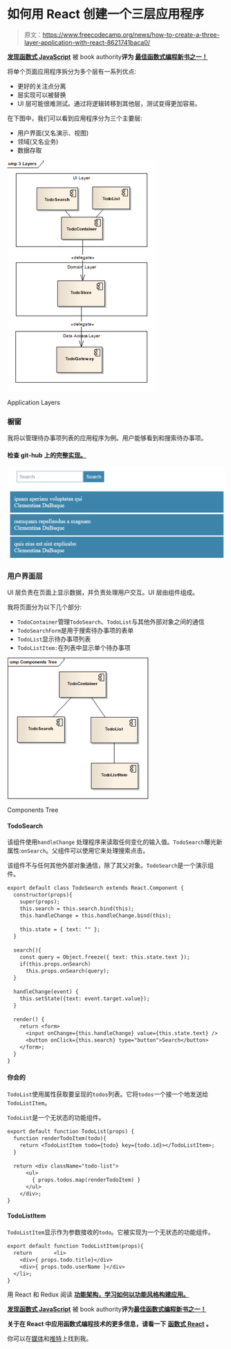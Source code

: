 # 如何用 React 创建一个三层应用程序

> 原文：<https://www.freecodecamp.org/news/how-to-create-a-three-layer-application-with-react-8621741baca0/>

[****发现函数式 JavaScript****](https://read.amazon.com/kp/embed?asin=B07PBQJYYG&preview=newtab&linkCode=kpe&ref_=cm_sw_r_kb_dp_cm5KCbE5BDJGE) 被 book authority****评为 [****最佳函数式编程新书之一！****](https://bookauthority.org/books/new-functional-programming-books?t=7p46zt&s=award&book=1095338781)****

将单个页面应用程序拆分为多个层有一系列优点:

*   更好的关注点分离
*   层实现可以被替换
*   UI 层可能很难测试。通过将逻辑转移到其他层，测试变得更加容易。

在下图中，我们可以看到应用程序分为三个主要层:

*   用户界面(又名演示、视图)
*   领域(又名业务)
*   数据存取

![R9TvA7YLrnFcjcKJML6qZQ1Ovuv19SSqeYSZ](img/5b3e0364ca38db57625284908832cf9c.png)

Application Layers

### 橱窗

我将以管理待办事项列表的应用程序为例。用户能够看到和搜索待办事项。

#### 检查 git-hub 上的完整[实现。](https://github.com/cristi-salcescu/todo-search-react)

![IZH5sOtfQIydXXvMK0Cv0B1gD4-esCk6ztSe](img/38a1d05441bf6cdc9b019ae6a7524827.png)

### 用户界面层

UI 层负责在页面上显示数据，并负责处理用户交互。UI 层由组件组成。

我将页面分为以下几个部分:

*   `TodoContainer`管理`TodoSearch`、`TodoList`与其他外部对象之间的通信
*   `TodoSearchForm`是用于搜索待办事项的表单
*   `TodoList`显示待办事项列表
*   `TodoListItem:`在列表中显示单个待办事项

![NzfTbD-ZNPr8WPjOBJ40Mv2ATkO7iipike3f](img/bc0b9626d0b4ea445b2665c3cbbc452f.png)

Components Tree

#### TodoSearch

该组件使用`handleChange` 处理程序来读取任何变化的输入值。`TodoSearch`曝光新属性:`onSearch`。父组件可以使用它来处理搜索点击。

该组件不与任何其他外部对象通信，除了其父对象。`TodoSearch`是一个演示组件。

```
export default class TodoSearch extends React.Component { 
  constructor(props){
    super(props);
    this.search = this.search.bind(this);
    this.handleChange = this.handleChange.bind(this);

    this.state = { text: "" };
  }

  search(){
    const query = Object.freeze({ text: this.state.text });
    if(this.props.onSearch)
      this.props.onSearch(query);
  }

  handleChange(event) {
    this.setState({text: event.target.value});
  }

  render() {
    return <form>
      <input onChange={this.handleChange} value={this.state.text} />
      <button onClick={this.search} type="button">Search</button>
    </form>;
  }
}
```

#### 你会的

`TodoList`使用属性获取要呈现的`todos`列表。它将`todos`一个接一个地发送给`TodoListItem`。

`TodoList`是一个无状态的功能组件。

```
export default function TodoList(props) {
  function renderTodoItem(todo){
    return <TodoListItem todo={todo} key={todo.id}></TodoListItem>;
  }

  return <div className="todo-list">
      <ul>
        { props.todos.map(renderTodoItem) }
      </ul>
    </div>;
}
```

#### TodoListItem

`TodoListItem`显示作为参数接收的`todo`。它被实现为一个无状态的功能组件。

```
export default function TodoListItem(props){
  return       <li>
    <div>{ props.todo.title}</div>
    <div>{ props.todo.userName }</div>
  </li>;
}
```

用 React 和 Redux 阅读 [****功能架构，学习如何以功能风格构建应用。****](https://read.amazon.com/kp/embed?asin=B0846NRJYR&preview=newtab&linkCode=kpe&ref_=cm_sw_r_kb_dp_o.hlEbDD02JB2)

[****发现函数式 JavaScript****](https://read.amazon.com/kp/embed?asin=B07PBQJYYG&preview=newtab&linkCode=kpe&ref_=cm_sw_r_kb_dp_cm5KCbE5BDJGE&source=post_page---------------------------) 被 book authority****评为[****最佳函数式编程新书之一！****](https://bookauthority.org/books/new-functional-programming-books?t=7p46zt&s=award&book=1095338781&source=post_page---------------------------)****

****关于在 React 中应用函数式编程技术的更多信息，请看一下**** [****函数式 React****](https://read.amazon.com/kp/embed?asin=B07S1NLFTS&preview=newtab&linkCode=kpe&ref_=cm_sw_r_kb_dp_Pko5CbA30383Y&source=post_page---------------------------) ****。****

你可以在[媒体](https://medium.com/@cristiansalcescu)和[推特](https://twitter.com/cristi_salcescu)上找到我。